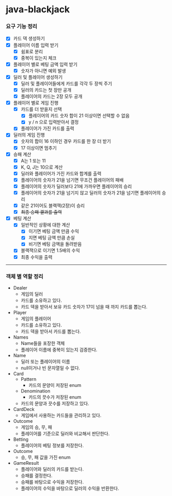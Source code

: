 # java-blackjack

### 요구 기능 정리

- [x] 카드 덱 생성하기
- [x] 플레이어 이름 입력 받기
    - [x] 쉼표로 분리
    - [x] 중복이 있는지 체크
- [x] 플레이어 별로 베팅 금액 입력 받기
    - [x] 숫자가 아니면 예외 발생
- [x] 딜러 및 플레이어 생성하기
    - [x] 딜러 및 플레이어들에게 카드를 각각 두 장씩 주기
    - [x] 딜러의 카드는 첫 장만 공개
    - [x] 플레이어의 카드는 2장 모두 공개
- [x] 플레이어 별로 게임 진행
    - [x] 카드를 더 받을지 선택
        - [x] 플레이어의 카드 숫자 합이 21 이상이면 선택할 수 없음
        - [x] y / n 으로 입력받아서 결정
    - [x] 플레이어가 가진 카드를 출력
- [x] 딜러의 게임 진행
    - [x] 숫자의 합이 16 이하인 경우 카드를 한 장 더 받기
    - [x] 17 이상이면 멈추기
- [x] 승패 계산
    - [x] A는 1 또는 11
    - [x] K, Q, J는 10으로 계산
    - [x] 딜러와 플레이어가 가진 카드와 합계를 출력
    - [x] 플레이어의 숫자가 21을 넘기면 무조건 플레이어의 패배
    - [x] 플레이어의 숫자가 딜러보다 21에 가까우면 플레이어의 승리
    - [x] 플레이어의 숫자가 21을 넘기지 않고 딜러의 숫자가 21을 넘기면 플레이어의 승리
    - [x] 같은 21이어도 블랙잭(2장)이 승리
    - [x] ~~최종 승패 결과를 출력~~
- [x] 베팅 계산
    - [x] 일반적인 상황에 대한 계산
        - [x] 이기면 베팅 금액 만큼 수익
        - [x] 지면 베팅 금액 만큼 손실
        - [x] 비기면 베팅 금액을 돌려받음
    - [x] 블랙잭으로 이기면 1.5배의 수익
    - [x] 최종 수익을 출력

---

### 객체 별 역할 정리

- Dealer
    - 게임의 딜러
    - 카드를 소유하고 있다.
    - 카드 덱을 받아서 보유 카드 숫자가 17이 넘을 때 까지 카드를 뽑는다.
- Player
    - 게임의 플레이어
    - 카드를 소유하고 있다.
    - 카드 덱을 받아서 카드를 뽑는다.
- Names
    - Name들을 포장한 객체
    - 플레이어 이름에 중복이 있는지 검증한다.
- Name
    - 딜러 또는 플레이어의 이름
    - null이거나 빈 문자열일 수 없다.
- Card
    - Pattern
        - 카드의 문양이 저장된 enum
    - Denomination
        - 카드의 끗수가 저장된 enum
    - 카드의 문양과 끗수를 저장하고 있다.
- CardDeck
    - 게임에서 사용하는 카드들을 관리하고 있다.
- Outcome
    - 게임의 승, 무, 패
    - 플레이어를 기준으로 딜러와 비교해서 판단한다.
- Betting
    - 플레이어의 베팅 정보를 저장한다.
- Outcome
    - 승, 무, 패 값을 가진 enum
- GameResult
    - 플레이어와 딜러의 카드를 받는다.
    - 승패를 결정한다.
    - 승패를 바탕으로 수익을 저장한다.
    - 플레이어의 수익을 바탕으로 딜러의 수익을 반환한다.
